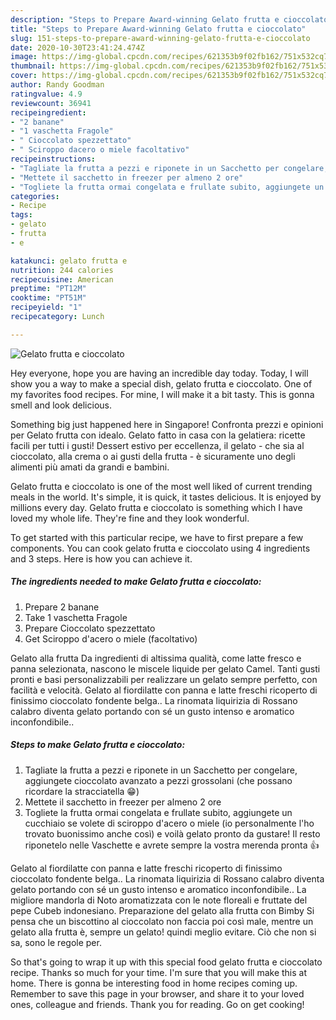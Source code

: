 ```yaml
---
description: "Steps to Prepare Award-winning Gelato frutta e cioccolato"
title: "Steps to Prepare Award-winning Gelato frutta e cioccolato"
slug: 151-steps-to-prepare-award-winning-gelato-frutta-e-cioccolato
date: 2020-10-30T23:41:24.474Z
image: https://img-global.cpcdn.com/recipes/621353b9f02fb162/751x532cq70/gelato-frutta-e-cioccolato-recipe-main-photo.jpg
thumbnail: https://img-global.cpcdn.com/recipes/621353b9f02fb162/751x532cq70/gelato-frutta-e-cioccolato-recipe-main-photo.jpg
cover: https://img-global.cpcdn.com/recipes/621353b9f02fb162/751x532cq70/gelato-frutta-e-cioccolato-recipe-main-photo.jpg
author: Randy Goodman
ratingvalue: 4.9
reviewcount: 36941
recipeingredient:
- "2 banane"
- "1 vaschetta Fragole"
- " Cioccolato spezzettato"
- " Sciroppo dacero o miele facoltativo"
recipeinstructions:
- "Tagliate la frutta a pezzi e riponete in un Sacchetto per congelare, aggiungete cioccolato avanzato a pezzi grossolani (che possano ricordare la stracciatella 😁)"
- "Mettete il sacchetto in freezer per almeno 2 ore"
- "Togliete la frutta ormai congelata e frullate subito, aggiungete un cucchiaio se volete di sciroppo d&#39;acero o miele (io personalmente l&#39;ho trovato buonissimo anche così) e voilà gelato pronto da gustare! Il resto riponetelo nelle Vaschette e avrete sempre la vostra merenda pronta 👍"
categories:
- Recipe
tags:
- gelato
- frutta
- e

katakunci: gelato frutta e 
nutrition: 244 calories
recipecuisine: American
preptime: "PT12M"
cooktime: "PT51M"
recipeyield: "1"
recipecategory: Lunch

---
```



![Gelato frutta e cioccolato](https://img-global.cpcdn.com/recipes/621353b9f02fb162/751x532cq70/gelato-frutta-e-cioccolato-recipe-main-photo.jpg)

Hey everyone, hope you are having an incredible day today. Today, I will show you a way to make a special dish, gelato frutta e cioccolato. One of my favorites food recipes. For mine, I will make it a bit tasty. This is gonna smell and look delicious.

Something big just happened here in Singapore! Confronta prezzi e opinioni per Gelato frutta con idealo. Gelato fatto in casa con la gelatiera: ricette facili per tutti i gusti! Dessert estivo per eccellenza, il gelato - che sia al cioccolato, alla crema o ai gusti della frutta - è sicuramente uno degli alimenti più amati da grandi e bambini.

Gelato frutta e cioccolato is one of the most well liked of current trending meals in the world. It's simple, it is quick, it tastes delicious. It is enjoyed by millions every day. Gelato frutta e cioccolato is something which I have loved my whole life. They're fine and they look wonderful.


To get started with this particular recipe, we have to first prepare a few components. You can cook gelato frutta e cioccolato using 4 ingredients and 3 steps. Here is how you can achieve it.

<!--inarticleads1-->

##### The ingredients needed to make Gelato frutta e cioccolato:

1. Prepare 2 banane
1. Take 1 vaschetta Fragole
1. Prepare  Cioccolato spezzettato
1. Get  Sciroppo d&#39;acero o miele (facoltativo)


Gelato alla frutta Da ingredienti di altissima qualità, come latte fresco e panna selezionata, nascono le miscele liquide per gelato Camel. Tanti gusti pronti e basi personalizzabili per realizzare un gelato sempre perfetto, con facilità e velocità. Gelato al fiordilatte con panna e latte freschi ricoperto di finissimo cioccolato fondente belga.. La rinomata liquirizia di Rossano calabro diventa gelato portando con sé un gusto intenso e aromatico inconfondibile.. 

<!--inarticleads2-->

##### Steps to make Gelato frutta e cioccolato:

1. Tagliate la frutta a pezzi e riponete in un Sacchetto per congelare, aggiungete cioccolato avanzato a pezzi grossolani (che possano ricordare la stracciatella 😁)
1. Mettete il sacchetto in freezer per almeno 2 ore
1. Togliete la frutta ormai congelata e frullate subito, aggiungete un cucchiaio se volete di sciroppo d&#39;acero o miele (io personalmente l&#39;ho trovato buonissimo anche così) e voilà gelato pronto da gustare! Il resto riponetelo nelle Vaschette e avrete sempre la vostra merenda pronta 👍


Gelato al fiordilatte con panna e latte freschi ricoperto di finissimo cioccolato fondente belga.. La rinomata liquirizia di Rossano calabro diventa gelato portando con sé un gusto intenso e aromatico inconfondibile.. La migliore mandorla di Noto aromatizzata con le note floreali e fruttate del pepe Cubeb indonesiano. Preparazione del gelato alla frutta con Bimby Si pensa che un biscottino al cioccolato non faccia poi così male, mentre un gelato alla frutta è, sempre un gelato! quindi meglio evitare. Ciò che non si sa, sono le regole per. 

So that's going to wrap it up with this special food gelato frutta e cioccolato recipe. Thanks so much for your time. I'm sure that you will make this at home. There is gonna be interesting food in home recipes coming up. Remember to save this page in your browser, and share it to your loved ones, colleague and friends. Thank you for reading. Go on get cooking!
